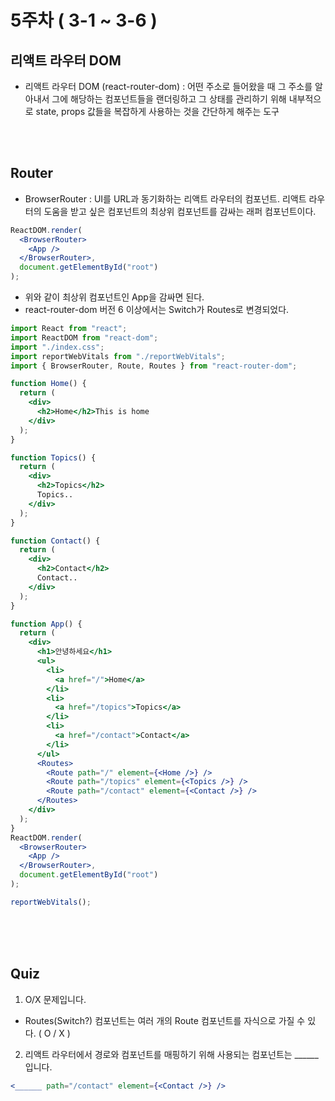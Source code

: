 # 5주차 ( 3-1 ~ 3-6 )
## 리액트 라우터 DOM
- 리액트 라우터 DOM (react-router-dom) : 어떤 주소로 들어왔을 때 그 주소를 알아내서 그에 해당하는 컴포넌트들을 랜더링하고 그 상태를 관리하기 위해 내부적으로 state, props 값들을 복잡하게 사용하는 것을 간단하게 해주는 도구

<br><br>
## Router
- BrowserRouter :  UI를 URL과 동기화하는 리액트 라우터의 컴포넌트. 리액트 라우터의 도움을 받고 싶은 컴포넌트의 최상위 컴포넌트를 감싸는 래퍼 컴포넌트이다.
```jsx
ReactDOM.render(
  <BrowserRouter>
    <App />
  </BrowserRouter>,
  document.getElementById("root")
);
```
- 위와 같이 최상위 컴포넌트인 App을 감싸면 된다.
- react-router-dom 버전 6 이상에서는 Switch가 Routes로 변경되었다.
```jsx
import React from "react";
import ReactDOM from "react-dom";
import "./index.css";
import reportWebVitals from "./reportWebVitals";
import { BrowserRouter, Route, Routes } from "react-router-dom";

function Home() {
  return (
    <div>
      <h2>Home</h2>This is home
    </div>
  );
}

function Topics() {
  return (
    <div>
      <h2>Topics</h2>
      Topics..
    </div>
  );
}

function Contact() {
  return (
    <div>
      <h2>Contact</h2>
      Contact..
    </div>
  );
}

function App() {
  return (
    <div>
      <h1>안녕하세요</h1>
      <ul>
        <li>
          <a href="/">Home</a>
        </li>
        <li>
          <a href="/topics">Topics</a>
        </li>
        <li>
          <a href="/contact">Contact</a>
        </li>
      </ul>
      <Routes>
        <Route path="/" element={<Home />} />
        <Route path="/topics" element={<Topics />} />
        <Route path="/contact" element={<Contact />} />
      </Routes>
    </div>
  );
}
ReactDOM.render(
  <BrowserRouter>
    <App />
  </BrowserRouter>,
  document.getElementById("root")
);

reportWebVitals();

```

<br><br><br>
## Quiz
1. O/X 문제입니다.
- Routes(Switch?) 컴포넌트는 여러 개의 Route 컴포넌트를 자식으로 가질 수 있다. ( O / X )

2. 리액트 라우터에서 경로와 컴포넌트를 매핑하기 위해 사용되는 컴포넌트는 ______입니다.
```jsx
<______ path="/contact" element={<Contact />} />
```
